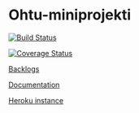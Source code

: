 # Ohtu-miniprojekti

[![Build Status](https://travis-ci.org/eturivi/ohtu-miniprojekti.svg?branch=master)](https://travis-ci.org/eturivi/ohtu-miniprojekti)

[![Coverage Status](https://coveralls.io/repos/github/eturivi/ohtu-miniprojekti/badge.svg?branch=master)](https://coveralls.io/github/eturivi/ohtu-miniprojekti)

[Backlogs](https://github.com/eturivi/ohtu-miniprojekti/projects/1)

[Documentation](https://github.com/eturivi/ohtu-miniprojekti/tree/master/documentation)

[Heroku instance](https://eturivi.herokuapp.com)
